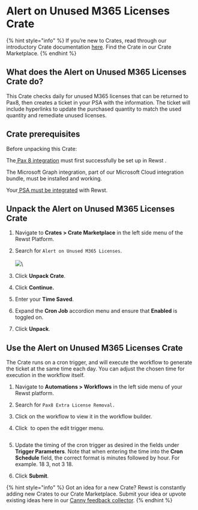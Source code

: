 # Alert on Unused M365 Licenses Crate

{% hint style="info" %}
If you’re new to Crates, read through our introductory Crate documentation [here](https://docs.rewst.help/prebuilt-automations/crates). Find the Crate in our Crate Marketplace.
{% endhint %}

## What does the Alert on Unused M365 Licenses Crate do?

This Crate checks daily for unused M365 licenses that can be returned to Pax8, then creates a ticket in your PSA with the information. The ticket will include hyperlinks to update the purchased quantity to match the used quantity and remediate unused licenses.

## Crate prerequisites

Before unpacking this Crate:

The[ Pax 8 integration](../../configuration/integrations/integration-guides/pax8-integration-setup.md) must first successfully be set up in Rewst .

The Microsoft Graph integration, part of our Microsoft Cloud integration bundle, must be installed and working.

Your[ PSA must be integrated](../../configuration/integrations/top-5-integration-types-get-started-with-integrations-in-rewst.md#psa-integrations) with Rewst.&#x20;

## Unpack the Alert on Unused M365 Licenses Crate

1. Navigate to **Crates > Crate Marketplace** in the left side menu of the Rewst Platform.
2. Search for `Alert on Unused M365 Licenses`.\
   \
   ![](<../../../.gitbook/assets/Screenshot 2025-06-26 at 4.43.10 PM.png>)\

3. Click **Unpack Crate**.
4. Click **Continue.**
5. Enter your **Time Saved**.
6. Expand the **Cron Job** accordion menu and ensure that **Enabled** is toggled on.
7. Click **Unpack**.

## Use the Alert on Unused M365 Licenses Crate

The Crate runs on a cron trigger, and will execute the workflow to generate the ticket at the same time each day. You can adjust the chosen time for execution in the workflow itself.

1. Navigate to **Automations > Workflows** in the left side menu of your Rewst platform.
2. Search for `Pax8 Extra License Removal.`
3. Click on the workflow to view it in the workflow builder.
4.  Click <img src="https://docs.rewst.help/~gitbook/image?url=https%3A%2F%2F1835401289-files.gitbook.io%2F%7E%2Ffiles%2Fv0%2Fb%2Fgitbook-x-prod.appspot.com%2Fo%2Fspaces%252FAQQ1EHVcEsGKBPVHmiav%252Fuploads%252FJQbFGZbocC7Jk7ySBPT1%252FScreenshot%25202025-02-21%2520at%252011.20.06%25E2%2580%25AFAM.png%3Falt%3Dmedia%26token%3D2ed7009f-dd01-4e73-b32d-7149c72fef8b&#x26;width=36&#x26;dpr=4&#x26;quality=100&#x26;sign=f5bc322a&#x26;sv=2" alt="" data-size="line"> to open the edit trigger menu.\
    &#x20;

    <figure><img src="https://docs.rewst.help/~gitbook/image?url=https%3A%2F%2F1835401289-files.gitbook.io%2F%7E%2Ffiles%2Fv0%2Fb%2Fgitbook-x-prod.appspot.com%2Fo%2Fspaces%252FAQQ1EHVcEsGKBPVHmiav%252Fuploads%252FwnXIbYjmeXtTETWFBKkI%252FScreenshot%25202025-06-25%2520at%25205.53.42%25E2%2580%25AFPM.png%3Falt%3Dmedia%26token%3D53680b5e-a0a9-4260-8d31-4802c66355e8&#x26;width=300&#x26;dpr=4&#x26;quality=100&#x26;sign=e56327e1&#x26;sv=2" alt=""><figcaption></figcaption></figure>
5. Update the timing of the cron trigger as desired in the fields under **Trigger Parameters**. Note that when entering the time into the **Cron Schedule** field, the correct format is minutes followed by hour. For example. 18 3, not 3 18.
6. Click **Submit**.

{% hint style="info" %}
Got an idea for a new Crate? Rewst is constantly adding new Crates to our Crate Marketplace. Submit your idea or upvote existing ideas here in our [Canny feedback collector](https://rewst.canny.io/crates).
{% endhint %}
